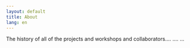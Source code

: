 ```yaml
---
layout: default
title: About
lang: en
---
```


The history of all of the projects and workshops and collaborators....
....
...
